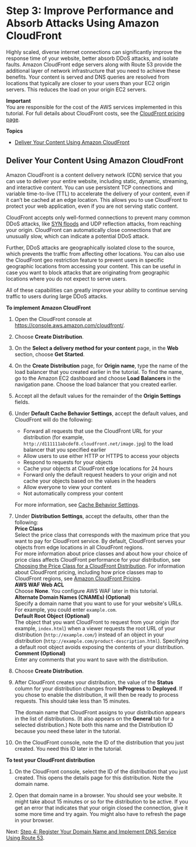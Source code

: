 # Step 3: Improve Performance and Absorb Attacks Using Amazon CloudFront<a name="tutorials-ddos-cross-service-CF"></a>

Highly scaled, diverse internet connections can significantly improve the response time of your website, better absorb DDoS attacks, and isolate faults\. Amazon CloudFront edge servers along with Route 53 provide the additional layer of network infrastructure that you need to achieve these benefits\. Your content is served and DNS queries are resolved from locations that typically are closer to your users than your EC2 origin servers\. This reduces the load on your origin EC2 servers\.

**Important**  
You are responsible for the cost of the AWS services implemented in this tutorial\. For full details about CloudFront costs, see the [CloudFront pricing page](https://aws.amazon.com/cloudfront/pricing/)\. 

**Topics**
+ [Deliver Your Content Using Amazon CloudFront](#tutorials-ddos-cross-service-CF-implement)

## Deliver Your Content Using Amazon CloudFront<a name="tutorials-ddos-cross-service-CF-implement"></a>

Amazon CloudFront is a content delivery network \(CDN\) service that you can use to deliver your entire website, including static, dynamic, streaming, and interactive content\. You can use persistent TCP connections and variable time\-to\-live \(TTL\) to accelerate the delivery of your content, even if it can’t be cached at an edge location\. This allows you to use CloudFront to protect your web application, even if you are not serving static content\.

CloudFront accepts only well\-formed connections to prevent many common DDoS attacks, like [SYN floods](https://en.wikipedia.org/wiki/SYN_flood) and UDP reflection attacks, from reaching your origin\. CloudFront can automatically close connections that are unusually slow, which can indicate a potential DDoS attack\. 

Further, DDoS attacks are geographically isolated close to the source, which prevents the traffic from affecting other locations\. You can also use the CloudFront geo restriction feature to prevent users in specific geographic locations from accessing your content\. This can be useful in case you want to block attacks that are originating from geographic locations where you do not expect to serve users\. 

All of these capabilities can greatly improve your ability to continue serving traffic to users during large DDoS attacks\.

**To implement Amazon CloudFront**

1. Open the CloudFront console at [ https://console\.aws\.amazon\.com/cloudfront/](https://console.aws.amazon.com/cloudfront/)\.

1. Choose **Create Distribution**\.

1. On the **Select a delivery method for your content** page, in the **Web** section, choose **Get Started**\.

1. On the **Create Distribution** page, for **Origin name**, type the name of the load balancer that you created earlier in the tutorial\. To find the name, go to the Amazon EC2 dashboard and choose **Load Balancers** in the navigation pane\. Choose the load balancer that you created earlier\.

1. Accept all the default values for the remainder of the **Origin Settings** fields\.

1. Under **Default Cache Behavior Settings**, accept the default values, and CloudFront will do the following:
   + Forward all requests that use the CloudFront URL for your distribution \(for example, `http://d111111abcdef8.cloudfront.net/image.jpg`\) to the load balancer that you specified earlier
   + Allow users to use either HTTP or HTTPS to access your objects
   + Respond to requests for your objects
   + Cache your objects at CloudFront edge locations for 24 hours
   + Forward only the default request headers to your origin and not cache your objects based on the values in the headers
   + Allow everyone to view your content
   + Not automatically compress your content

   For more information, see [Cache Behavior Settings](http://docs.aws.amazon.com/AmazonCloudFront/latest/DeveloperGuide/distribution-web-values-specify.html#DownloadDistValuesCacheBehavior)\.

1. Under **Distribution Settings**, accept the defaults, other than the following:  
**Price Class**  
Select the price class that corresponds with the maximum price that you want to pay for CloudFront service\. By default, CloudFront serves your objects from edge locations in all CloudFront regions\.   
For more information about price classes and about how your choice of price class affects CloudFront performance for your distribution, see [Choosing the Price Class for a CloudFront Distribution](http://docs.aws.amazon.com/AmazonCloudFront/latest/DeveloperGuide/PriceClass.html)\. For information about CloudFront pricing, including how price classes map to CloudFront regions, see [Amazon CloudFront Pricing](http://aws.amazon.com/cloudfront/pricing/)\.  
**AWS WAF Web ACL**  
Choose **None**\. You configure AWS WAF later in this tutorial\.  
**Alternate Domain Names \(CNAMEs\) \(Optional\)**  
Specify a domain name that you want to use for your website's URLs\. For example, you could enter `example.com`\.   
**Default Root Object \(Optional\)**  
The object that you want CloudFront to request from your origin \(for example, `index.html`\) when a viewer requests the root URL of your distribution \(`http://example.com/`\) instead of an object in your distribution \(`http://example.com/product-description.html`\)\. Specifying a default root object avoids exposing the contents of your distribution\.   
**Comment \(Optional\)**  
Enter any comments that you want to save with the distribution\.

1. Choose **Create Distribution**\.

1. After CloudFront creates your distribution, the value of the **Status** column for your distribution changes from **InProgress** to **Deployed**\. If you chose to enable the distribution, it will then be ready to process requests\. This should take less than 15 minutes\.

   The domain name that CloudFront assigns to your distribution appears in the list of distributions\. \(It also appears on the **General** tab for a selected distribution\.\) Note both this name and the Distribution ID because you need these later in the tutorial\.

1. On the CloudFront console, note the ID of the distribution that you just created\. You need this ID later in the tutorial\.

**To test your CloudFront distribution**

1. On the CloudFront console, select the ID of the distribution that you just created\. This opens the details page for this distribution\. Note the domain name\.

1. Open that domain name in a browser\. You should see your website\. It might take about 15 minutes or so for the distribution to be active\. If you get an error that indicates that your origin closed the connection, give it some more time and try again\. You might also have to refresh the page in your browser\.

Next: [Step 4: Register Your Domain Name and Implement DNS Service Using Route 53](tutorials-ddos-cross-service-R53.md)\.